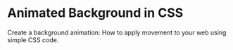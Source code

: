 # Animated Background in CSS
Create a background animation: How to apply movement to your web using simple CSS code.
